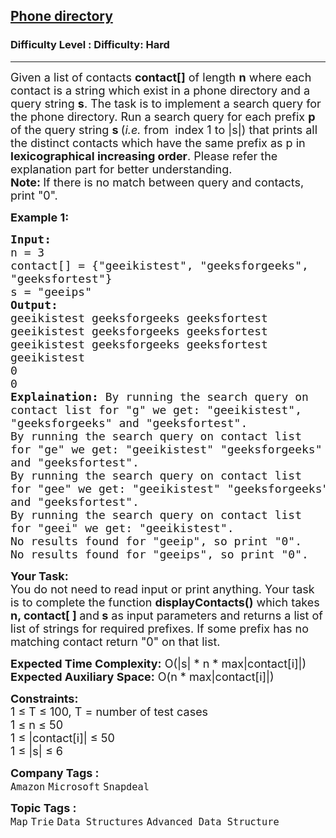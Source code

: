 <h2><a href="https://www.geeksforgeeks.org/problems/phone-directory4628/1?page=3&category=Map,set&sortBy=difficulty">Phone directory</a></h2><h3>Difficulty Level : Difficulty: Hard</h3><hr><div class="problems_problem_content__Xm_eO"><p><span style="font-size: 18px;">Given a list of contacts <strong>contact[]</strong>&nbsp;of length <strong>n</strong>&nbsp;where each contact is a string which exist in a phone directory and a query string <strong>s</strong>. The task is to implement a search query for the phone directory. Run a search query for each prefix <strong>p</strong> of the query string <strong>s&nbsp;</strong>(<em>i.e.</em> from&nbsp; index 1 to |s|) that prints all the distinct contacts which have the same prefix as p&nbsp;in <strong>lexicographical increasing&nbsp;order</strong>.&nbsp;Please refer the explanation part for better understanding.</span><br><span style="font-size: 18px;"><strong>Note: </strong>If there is no match between query and contacts, print "0".</span></p>
<p><strong><span style="font-size: 18px;">Example 1:</span></strong></p>
<pre><span style="font-size: 18px;"><strong>Input:</strong> 
n = 3
contact[] = {"geeikistest", "geeksforgeeks", 
"geeksfortest"}
s = "geeips"
<strong>Output:</strong>
geeikistest geeksforgeeks geeksfortest
geeikistest geeksforgeeks geeksfortest
geeikistest geeksforgeeks geeksfortest
geeikistest
0
0
<strong>Explaination:</strong> By running the search query on 
contact list for "g" we get: "geeikistest", 
"geeksforgeeks" and "geeksfortest".
By running the search query on contact list 
for "ge" we get: "geeikistest" "geeksforgeeks"
and "geeksfortest".
By running the search query on contact list 
for "gee" we get: "geeikistest" "geeksforgeeks"
and "geeksfortest".
By running the search query on contact list 
for "geei" we get: "geeikistest".
No results found for "geeip", so print "0". 
No results found for "geeips", so print "0".</span></pre>
<p><span style="font-size: 18px;"><strong>Your Task:</strong><br>You&nbsp;do not need to read input or print anything. Your task is to complete the function <strong>displayContacts()</strong> which takes <strong>n, contact[ ] </strong>and<strong> s</strong> as input parameters and returns a list of list of strings for required prefixes. If some prefix has no matching contact return&nbsp;"0" on that list.</span></p>
<p><span style="font-size: 18px;"><strong>Expected Time Complexity:</strong> O(|s| * n * max|contact[i]|)<br><strong>Expected Auxiliary Space:</strong> O(n * max|contact[i]|)</span></p>
<p><span style="font-size: 18px;"><strong>Constraints:</strong><br>1 ≤ T&nbsp;≤ 100, T = number of test cases<br>1 ≤&nbsp;n ≤&nbsp;50<br>1 ≤ |contact[i]| ≤&nbsp;50<br>1 ≤&nbsp;|s| ≤&nbsp;6&nbsp;</span></p></div><p><span style=font-size:18px><strong>Company Tags : </strong><br><code>Amazon</code>&nbsp;<code>Microsoft</code>&nbsp;<code>Snapdeal</code>&nbsp;<br><p><span style=font-size:18px><strong>Topic Tags : </strong><br><code>Map</code>&nbsp;<code>Trie</code>&nbsp;<code>Data Structures</code>&nbsp;<code>Advanced Data Structure</code>&nbsp;